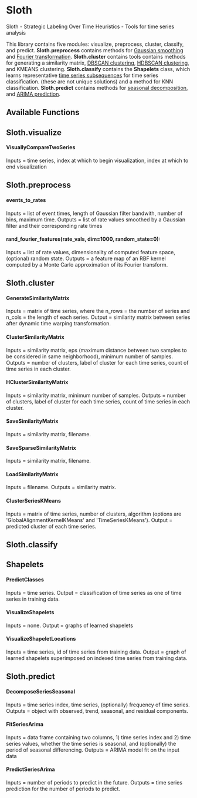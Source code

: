 # Sloth
Sloth - Strategic Labeling Over Time Heuristics - Tools for time series analysis

This library contains five modules: visualize, preprocess, cluster, classify, and predict. **Sloth.preprocess** contains methods for [Gaussian smoothing] and [Fourier transformation]. **Sloth.cluster** contains tools contains methods for generating a similarity matrix, [DBSCAN clustering], [HDBSCAN clustering], and KMEANS clustering. **Sloth.classify** contains the **Shapelets** class, which learns representative [time series subsequences] for time series classification. (these are not unique solutions) and a method for KNN classification. **Sloth.predict** contains methods for [seasonal decomposition], and [ARIMA prediction]. 

## Available Functions

## Sloth.visualize

#### VisuallyCompareTwoSeries
Inputs = time series, index at which to begin visualization, index at which to end visualization

## Sloth.preprocess

#### events_to_rates
Inputs = list of event times, length of Gaussian filter bandwith, number of bins, maximum time. Outputs = list of rate values smoothed by a Gaussian filter and their corresponding rate times

#### rand_fourier_features(rate_vals, dim=1000, random_state=0):
Inputs = list of rate values, dimensionality of computed feature space, (optional) random state. Outputs = a feature map of an RBF kernel computed by a Monte Carlo approximation of its Fourier transform. 

## Sloth.cluster

#### GenerateSimilarityMatrix
Inputs = matrix of time series, where the n_rows = the number of series and n_cols = the length of each series. Output = similarity matrix between series after dynamic time warping transformation.

#### ClusterSimilarityMatrix
Inputs = similarity matrix, eps (maximum distance between two samples to be considered in same neighborhood), minimum number of samples. Outputs = number of clusters, label of cluster for each time series, count of time series in each cluster. 

#### HClusterSimilarityMatrix
Inputs = similarity matrix, minimum number of samples. Outputs = number of clusters, label of cluster for each time series, count of time series in each cluster. 

#### SaveSimilarityMatrix
Inputs = similarity matrix, filename. 

#### SaveSparseSimilarityMatrix
Inputs = similarity matrix, filename.

#### LoadSimilarityMatrix
Inputs = filename. Outputs = similarity matrix.

#### ClusterSeriesKMeans
Inputs = matrix of time series, number of clusters, algorithm (options are 'GlobalAlignmentKernelKMeans' and 'TimeSeriesKMeans'). Output = predicted cluster of each time series. 

## Sloth.classify

## Shapelets

#### PredictClasses
Inputs = time series. Output = classification of time series as one of time series in training data. 

#### VisualizeShapelets
Inputs = none. Output = graphs of learned shapelets

#### VisualizeShapeletLocations
Inputs = time series, id of time series from training data. Output = graph of learned shapelets superimposed on indexed time series from training data. 

## Sloth.predict

#### DecomposeSeriesSeasonal
Inputs = time series index, time series, (optionally) frequency of time series. Outputs = object with observed, trend, seasonal, and residual components. 

#### FitSeriesArima
Inputs = data frame containing two columns, 1) time series index and 2) time series values, whether the time series is seasonal, and (optionally) the period of seasonal differencing. Outputs = ARIMA model fit on the input data

#### PredictSeriesArima
Inputs = number of periods to predict in the future. Outputs = time series prediction for the number of periods to predict.

[Gaussian smoothing]: https://docs.scipy.org/doc/scipy-0.15.1/reference/generated/scipy.ndimage.filters.gaussian_filter1d.html
[Fourier transformation]: https://scikit-learn.org/stable/modules/generated/sklearn.kernel_approximation.RBFSampler.html
[DBSCAN clustering]: http://scikit-learn.org/stable/modules/generated/sklearn.cluster.DBSCAN.html
[HDBSCAN clustering]: https://hdbscan.readthedocs.io/en/latest/how_hdbscan_works.html
[seasonal decomposition]: https://www.statsmodels.org/dev/generated/statsmodels.tsa.seasonal.seasonal_decompose.html
[ARIMA prediction]: https://www.alkaline-ml.com/pyramid/modules/generated/pyramid.arima.auto_arima.html
[time series subsequences]: http://fs.ismll.de/publicspace/LearningShapelets/


